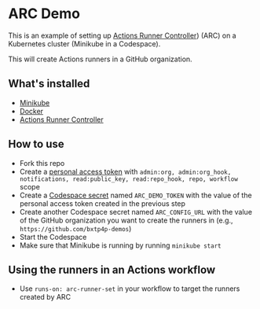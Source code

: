 # ARC Demo

This is an example of setting up [Actions Runner Controller](https://docs.github.com/en/actions/hosting-your-own-runners/managing-self-hosted-runners-with-actions-runner-controller/about-actions-runner-controller)) (ARC) on a Kubernetes cluster (Minikube in a Codespace).

This will create Actions runners in a GitHub organization.

## What's installed

- [Minikube](https://minikube.sigs.k8s.io/docs/start/)
- [Docker](https://docs.docker.com/get-docker/)
- [Actions Runner Controller](https://docs.github.com/en/actions/hosting-your-own-runners/managing-self-hosted-runners-with-actions-runner-controller/about-actions-runner-controller)

## How to use

- Fork this repo
- Create a [personal access token](https://docs.github.com/en/github/authenticating-to-github/creating-a-personal-access-token) with `admin:org, admin:org_hook, notifications, read:public_key, read:repo_hook, repo, workflow` scope
- Create a [Codespace secret](https://docs.github.com/en/codespaces/managing-your-codespaces/managing-secrets-for-your-codespaces) named `ARC_DEMO_TOKEN` with the value of the personal access token created in the previous step
- Create another Codespace secret named `ARC_CONFIG_URL` with the value of the GitHub organization you want to create the runners in (e.g., `https://github.com/bxtp4p-demos`)
- Start the Codespace
- Make sure that Minikube is running by running `minikube start`

## Using the runners in an Actions workflow

- Use `runs-on: arc-runner-set` in your workflow to target the runners created by ARC